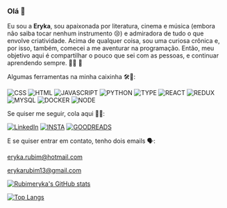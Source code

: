 ### Olá 👋

Eu sou a **Eryka**, sou apaixonada por literatura, cinema e música (embora não saiba tocar nenhum instrumento 😢) e admiradora de tudo o que envolve criatividade. 
Acima de qualquer coisa, sou uma curiosa crônica e, por isso, também, comecei a me aventurar na programação. Então, meu objetivo aqui é compartilhar o pouco que sei com as pessoas, e continuar aprendendo sempre. 👩‍💻 🚀

Algumas ferramentas na minha caixinha 🛠️🧰:

<img alt="CSS" src="https://img.shields.io/badge/CSS3-1572B6?style=for-the-badge&logo=css3&logoColor=white" /></a>
<img alt="HTML" src="https://img.shields.io/badge/HTML5-E34F26?style=for-the-badge&logo=html5&logoColor=white" /></a>
<img alt="JAVASCRIPT" src="https://img.shields.io/badge/JavaScript-323330?style=for-the-badge&logo=javascript&logoColor=F7DF1E" /></a>
<img alt="PYTHON" src="https://img.shields.io/badge/Python-FFD43B?style=for-the-badge&logo=python&logoColor=blue" /></a>
<img alt="TYPE" src="https://img.shields.io/badge/TypeScript-007ACC?style=for-the-badge&logo=typescript&logoColor=white" /></a>
<img alt="REACT" src="https://img.shields.io/badge/React_Native-20232A?style=for-the-badge&logo=react&logoColor=61DAFB" /></a>
<img alt="REDUX" src="https://img.shields.io/badge/Redux-593D88?style=for-the-badge&logo=redux&logoColor=white" /></a>
<img alt="MYSQL" src="https://img.shields.io/badge/MySQL-005C84?style=for-the-badge&logo=mysql&logoColor=white" /></a>
<img alt="DOCKER" src="https://img.shields.io/badge/Docker-2CA5E0?style=for-the-badge&logo=docker&logoColor=white" /></a>
<img alt="NODE" src="https://img.shields.io/badge/Node%20js-339933?style=for-the-badge&logo=nodedotjs&logoColor=white" /></a>


Se quiser me seguir, cola aqui 🏃‍♀️: 

<a href="https://www.linkedin.com/in/eryka-rubim/"><img alt="LinkedIn" src="https://img.shields.io/badge/LinkedIn-0077B5?style=for-the-badge&logo=linkedin&logoColor=white" /></a>
<a href="https://www.instagram.com/erykarubim/"><img alt="INSTA" src="https://img.shields.io/badge/Instagram-E4405F?style=for-the-badge&logo=instagram&logoColor=white" /></a>
<a href="https://www.goodreads.com/user/show/170115736-eryka-rubim"><img alt="GOODREADS" src="https://img.shields.io/badge/Goodreads-372213?style=for-the-badge&logo=goodreads&logoColor=white" /></a>

E se quiser entrar em contato, tenho dois emails 🗣️:

eryka.rubim@hotmail.com

erykarubim13@gmail.com

[![Rubimeryka's GitHub stats](https://github-readme-stats.vercel.app/api?username=rubimeryka&show_icons=true&theme=tokyonight)](https://github.com/rubimeryka/github-readme-stats)

[![Top Langs](https://github-readme-stats.vercel.app/api/top-langs/?username=rubimeryka&layout=compact&theme=tokyonight)](https://github.com/rubimeryka/github-readme-stats)
